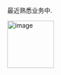 最近熟悉业务中.

<img width="106" height="107" alt="image" src="https://github.com/user-attachments/assets/128297b0-b82d-463a-bc95-463b01ef96f9" />
